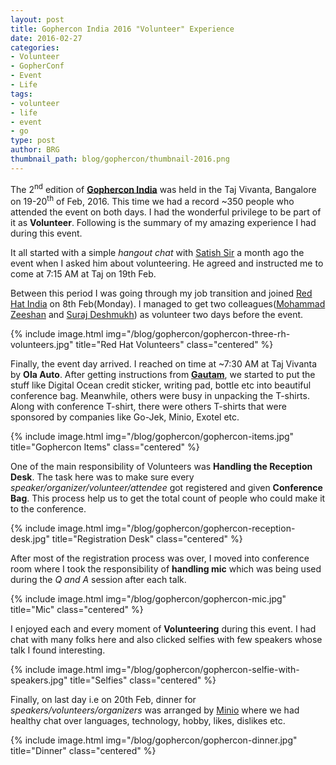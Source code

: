```yaml
---
layout: post
title: Gophercon India 2016 "Volunteer" Experience
date: 2016-02-27
categories:
- Volunteer
- GopherConf
- Event
- Life
tags:
- volunteer
- life
- event
- go
type: post
author: BRG
thumbnail_path: blog/gophercon/thumbnail-2016.png
---
```


The 2<sup>nd</sup> edition of [**Gophercon India**](http://www.gophercon.in 'Awesome Conf') was held in the Taj Vivanta, Bangalore on 19-20<sup>th</sup> of Feb, 2016.
This time we had a record ~350 people who attended the event on both days.
I had the wonderful privilege to be part of it as **Volunteer**. Following is the summary of my amazing experience I had during this event.

It all started with a simple _hangout chat_ with [Satish Sir](http://satishtalim.com 'Mentor') a month ago the
event when I asked him about volunteering. He agreed and instructed me to come at 7:15 AM at Taj on 19th
Feb.

Between this period I was going through my job transition and joined [Red Hat India](http://redhat.com)
on 8th Feb(Monday).<!-- and had gone through amazing experience of relocation process. -->
I managed to get two colleagues([Mohammad Zeeshan](https://twitter.com/zee_10000) and [Suraj Deshmukh](https://twitter.com/surajd_)) as volunteer two days before the event.

{% include image.html
           img="/blog/gophercon/gophercon-three-rh-volunteers.jpg"
           title="Red Hat Volunteers"
           class="centered"
%}

Finally, the event day arrived. I reached on time at ~7:30 AM at Taj Vivanta by **Ola Auto**.
After getting instructions from [**Gautam**](https://twitter.com/gautamrege), we started to put the stuff like Digital Ocean
credit sticker, writing pad, bottle etc into beautiful conference bag. Meanwhile, others were busy in unpacking the
T-shirts. Along with conference T-shirt, there were others T-shirts that were sponsored by companies like Go-Jek, Minio, Exotel etc.

{% include image.html
           img="/blog/gophercon/gophercon-items.jpg"
           title="Gophercon Items"
           class="centered"
%}

One of the main responsibility of Volunteers was **Handling the Reception Desk**. The task here was to
make sure every _speaker/organizer/volunteer/attendee_ got registered and given **Conference Bag**. This process
help us to get the total count of people who could make it to the conference.

{% include image.html
           img="/blog/gophercon/gophercon-reception-desk.jpg"
           title="Registration Desk"
           class="centered"
%}

After most of the registration process was over, I moved into conference room where I took the responsibility of **handling mic** which was being used during the *Q and A* session after each talk.

{% include image.html
           img="/blog/gophercon/gophercon-mic.jpg"
           title="Mic"
           class="centered"
%}

I enjoyed each and every moment of **Volunteering** during this event. I had chat with many folks here and also clicked selfies with few speakers whose talk I found interesting.

{% include image.html
           img="/blog/gophercon/gophercon-selfie-with-speakers.jpg"
           title="Selfies"
           class="centered"
%}

Finally, on last day i.e on 20th Feb, dinner for _speakers/volunteers/organizers_ was arranged by [Minio](https://www.minio.io 'Platinum And Technology Sponsor') where we had healthy chat over languages, technology, hobby, likes, dislikes etc.

{% include image.html
           img="/blog/gophercon/gophercon-dinner.jpg"
           title="Dinner"
           class="centered"
%}
